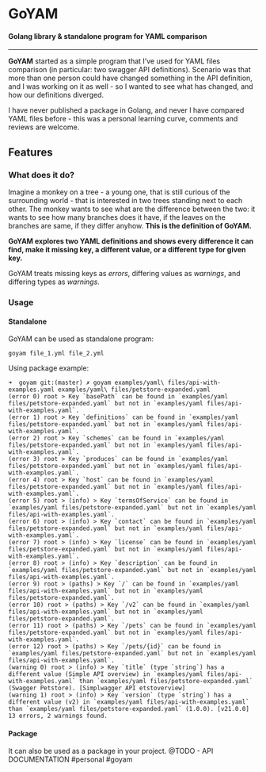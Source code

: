 # GoYAM
#### Golang library & standalone program for YAML comparison
****
**GoYAM** started as a simple program that I’ve used for YAML files comparison (in particular: two swagger API definitions).
Scenario was that more than one person could have changed something in the API definition, and I was working on it as well - so I wanted to see what has changed, and how our definitions diverged.

I have never published a package in Golang, and never I have compared  YAML files before - this was a personal learning curve, comments and reviews are welcome.

## Features
### What does it do?

Imagine a monkey on a tree - a young one, that is still curious of the surrounding world - that is interested in two trees standing next to each other. The monkey wants to see what are the difference between the two: it wants to see how many branches does it have, if the leaves on the branches  are same, if they differ anyhow. **This is the definition of GoYAM.**

**GoYAM explores two YAML definitions and shows every difference it can find, make it missing key, a different value, or a different type for given key.**

GoYAM treats missing keys as *errors*, differing values as *warnings*, and differing types as *warnings*.

### Usage

#### Standalone

GoYAM can be used as standalone program:
```
goyam file_1.yml file_2.yml
```

Using package example:

```
➜  goyam git:(master) ✗ goyam examples/yaml\ files/api-with-examples.yaml examples/yaml\ files/petstore-expanded.yaml
(error 0) root > Key `basePath` can be found in `examples/yaml files/petstore-expanded.yaml` but not in `examples/yaml files/api-with-examples.yaml`.
(error 1) root > Key `definitions` can be found in `examples/yaml files/petstore-expanded.yaml` but not in `examples/yaml files/api-with-examples.yaml`.
(error 2) root > Key `schemes` can be found in `examples/yaml files/petstore-expanded.yaml` but not in `examples/yaml files/api-with-examples.yaml`.
(error 3) root > Key `produces` can be found in `examples/yaml files/petstore-expanded.yaml` but not in `examples/yaml files/api-with-examples.yaml`.
(error 4) root > Key `host` can be found in `examples/yaml files/petstore-expanded.yaml` but not in `examples/yaml files/api-with-examples.yaml`.
(error 5) root > (info) > Key `termsOfService` can be found in `examples/yaml files/petstore-expanded.yaml` but not in `examples/yaml files/api-with-examples.yaml`.
(error 6) root > (info) > Key `contact` can be found in `examples/yaml files/petstore-expanded.yaml` but not in `examples/yaml files/api-with-examples.yaml`.
(error 7) root > (info) > Key `license` can be found in `examples/yaml files/petstore-expanded.yaml` but not in `examples/yaml files/api-with-examples.yaml`.
(error 8) root > (info) > Key `description` can be found in `examples/yaml files/petstore-expanded.yaml` but not in `examples/yaml files/api-with-examples.yaml`.
(error 9) root > (paths) > Key `/` can be found in `examples/yaml files/api-with-examples.yaml` but not in `examples/yaml files/petstore-expanded.yaml`.
(error 10) root > (paths) > Key `/v2` can be found in `examples/yaml files/api-with-examples.yaml` but not in `examples/yaml files/petstore-expanded.yaml`.
(error 11) root > (paths) > Key `/pets` can be found in `examples/yaml files/petstore-expanded.yaml` but not in `examples/yaml files/api-with-examples.yaml`.
(error 12) root > (paths) > Key `/pets/{id}` can be found in `examples/yaml files/petstore-expanded.yaml` but not in `examples/yaml files/api-with-examples.yaml`.
(warning 0) root > (info) > Key `title` (type `string`) has a different value (Simple API overview) in `examples/yaml files/api-with-examples.yaml` than `examples/yaml files/petstore-expanded.yaml` (Swagger Petstore). [Simplwagger API etstoverview]
(warning 1) root > (info) > Key `version` (type `string`) has a different value (v2) in `examples/yaml files/api-with-examples.yaml` than `examples/yaml files/petstore-expanded.yaml` (1.0.0). [v21.0.0]
13 errors, 2 warnings found.
```

#### Package

It can also be used as a package in your project.
@TODO - API DOCUMENTATION
#personal #goyam
